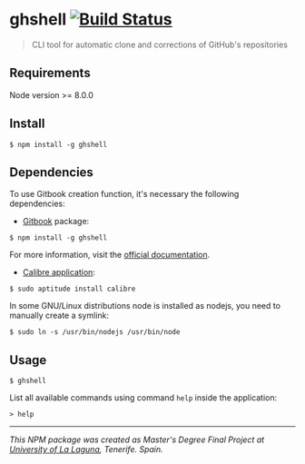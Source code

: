 # ghshell [![Build Status](https://travis-ci.org/ULL-ESIT-GRADOII-TFG/TFM-SyTWA.svg?branch=master)](https://travis-ci.org/ULL-ESIT-GRADOII-TFG/TFM-SyTWA)

> CLI tool for automatic clone and corrections of GitHub's repositories


## Requirements

Node version >= 8.0.0


## Install

```
$ npm install -g ghshell
```

## Dependencies

To use Gitbook creation function, it's necessary the following dependencies:

* [Gitbook](https://www.gitbook.com) package: 

```
$ npm install -g ghshell
``` 

For more information, visit the [official documentation](https://github.com/GitbookIO/gitbook/blob/master/docs/setup.md).


* [Calibre application](https://calibre-ebook.com/download):

```
$ sudo aptitude install calibre
```

In some GNU/Linux distributions node is installed as nodejs, you need to manually create a symlink:

```
$ sudo ln -s /usr/bin/nodejs /usr/bin/node
```

## Usage

```
$ ghshell
```

List all available commands using command ``help`` inside the application:

```
> help
```



***

_This NPM package was created as Master's Degree Final Project at [University of La Laguna](https://www.ull.es/), Tenerife. Spain._
